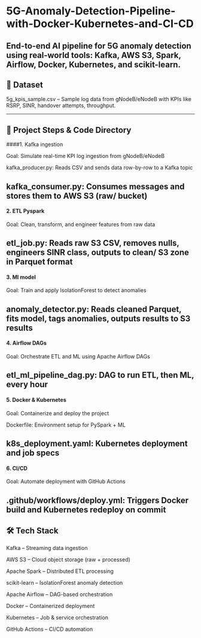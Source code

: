 # 5G-Anomaly-Detection-Pipeline-with-Docker-Kubernetes-and-CI-CD

End-to-end AI pipeline for 5G anomaly detection using real-world tools: Kafka, AWS S3, Spark, Airflow, Docker, Kubernetes, and scikit-learn.
---
## 📁 Dataset

5g_kpis_sample.csv – Sample log data from gNodeB/eNodeB with KPIs like RSRP, SINR, handover attempts, throughput.

---
## 🚀 Project Steps & Code Directory

####1. Kafka ingestion

Goal: Simulate real-time KPI log ingestion from gNodeB/eNodeB

kafka_producer.py: Reads CSV and sends data row-by-row to a Kafka topic

kafka_consumer.py: Consumes messages and stores them to AWS S3 (raw/ bucket)
---

#### 2. ETL Pyspark

Goal: Clean, transform, and engineer features from raw data

etl_job.py: Reads raw S3 CSV, removes nulls, engineers SINR class, outputs to clean/ S3 zone in Parquet format
---

#### 3. Ml model

Goal: Train and apply IsolationForest to detect anomalies

anomaly_detector.py: Reads cleaned Parquet, fits model, tags anomalies, outputs results to S3 results
---


#### 4. Airflow DAGs

Goal: Orchestrate ETL and ML using Apache Airflow DAGs

etl_ml_pipeline_dag.py: DAG to run ETL, then ML, every hour
---

#### 5. Docker & Kubernetes

Goal: Containerize and deploy the project

Dockerfile: Environment setup for PySpark + ML

k8s_deployment.yaml: Kubernetes deployment and job specs
---

#### 6. CI/CD

Goal: Automate deployment with GitHub Actions

.github/workflows/deploy.yml: Triggers Docker build and Kubernetes redeploy on commit
---

## 🛠️ Tech Stack

Kafka – Streaming data ingestion

AWS S3 – Cloud object storage (raw + processed)

Apache Spark – Distributed ETL processing

scikit-learn – IsolationForest anomaly detection

Apache Airflow – DAG-based orchestration

Docker – Containerized deployment

Kubernetes – Job & service orchestration

GitHub Actions – CI/CD automation
